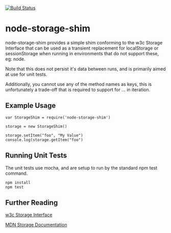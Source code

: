 [![Build Status](https://travis-ci.org/mnahkies/node-storage-shim.svg)](https://travis-ci.org/mnahkies/node-storage-shim)

node-storage-shim
============
node-storage-shim provides a simple shim conforming to the w3c Storage Interface
that can be used as a transient replacement for localStorage or sessionStorage
when running in environments that do not support these, eg: node. 

Note that this does not persist it's data between runs,
and is primarily aimed at use for unit tests.

Additionally, you cannot use any of the method names as keys, this is unfortunately
a trade-off that is required to support for ... in iteration. 

Example Usage
-----

    var StorageShim = require('node-storage-shim')
    
    storage = new StorageShim()
    
    storage.setItem("foo", "My Value")
    console.log(storage.getItem("foo")
    
Running Unit Tests
------------------
The unit tests use mocha, and are setup to run by the standard npm test command.

    npm install
    npm test
    
Further Reading
---------------
[w3c Storage Interface](https://w3c.github.io/webstorage/#storage-0)

[MDN Storage Documentation](https://developer.mozilla.org/en-US/docs/Web/API/Storage)